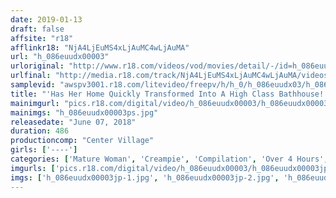 ```yaml
---
date: 2019-01-13
draft: false
affsite: "r18"
afflinkr18: "NjA4LjEuMS4xLjAuMC4wLjAuMA"
url: "h_086euudx00003"
urloriginal: "http://www.r18.com/videos/vod/movies/detail/-/id=h_086euudx00003"
urlfinal: "http://media.r18.com/track/NjA4LjEuMS4xLjAuMC4wLjAuMA/videos/vod/movies/detail/-/id=h_086euudx00003"
samplevid: "awspv3001.r18.com/litevideo/freepv/h/h_0/h_086euudx03/h_086euudx03_dmb_w.mp4"
title: "'Has Her Home Quickly Transformed Into A High Class Bathhouse!!?' It's Time To Go Check It Out!! A Mature Woman Soapland Complete Edition 20 Titles/8 Hours"
mainimgurl: "pics.r18.com/digital/video/h_086euudx00003/h_086euudx00003ps.jpg"
mainimgs: "h_086euudx00003ps.jpg"
releasedate: "June 07, 2018"
duration: 486
productioncomp: "Center Village"
girls: ['----']
categories: ['Mature Woman', 'Creampie', 'Compilation', 'Over 4 Hours', 'Hi-Def']
imgurls: ['pics.r18.com/digital/video/h_086euudx00003/h_086euudx00003jp-1.jpg', 'pics.r18.com/digital/video/h_086euudx00003/h_086euudx00003jp-2.jpg', 'pics.r18.com/digital/video/h_086euudx00003/h_086euudx00003jp-3.jpg', 'pics.r18.com/digital/video/h_086euudx00003/h_086euudx00003jp-4.jpg', 'pics.r18.com/digital/video/h_086euudx00003/h_086euudx00003jp-5.jpg', 'pics.r18.com/digital/video/h_086euudx00003/h_086euudx00003jp-6.jpg', 'pics.r18.com/digital/video/h_086euudx00003/h_086euudx00003jp-7.jpg', 'pics.r18.com/digital/video/h_086euudx00003/h_086euudx00003jp-8.jpg', 'pics.r18.com/digital/video/h_086euudx00003/h_086euudx00003jp-9.jpg', 'pics.r18.com/digital/video/h_086euudx00003/h_086euudx00003jp-10.jpg', 'pics.r18.com/digital/video/h_086euudx00003/h_086euudx00003jp-11.jpg', 'pics.r18.com/digital/video/h_086euudx00003/h_086euudx00003jp-12.jpg', 'pics.r18.com/digital/video/h_086euudx00003/h_086euudx00003jp-13.jpg', 'pics.r18.com/digital/video/h_086euudx00003/h_086euudx00003jp-14.jpg', 'pics.r18.com/digital/video/h_086euudx00003/h_086euudx00003jp-15.jpg', 'pics.r18.com/digital/video/h_086euudx00003/h_086euudx00003jp-16.jpg', 'pics.r18.com/digital/video/h_086euudx00003/h_086euudx00003jp-17.jpg', 'pics.r18.com/digital/video/h_086euudx00003/h_086euudx00003jp-18.jpg', 'pics.r18.com/digital/video/h_086euudx00003/h_086euudx00003jp-19.jpg', 'pics.r18.com/digital/video/h_086euudx00003/h_086euudx00003jp-20.jpg']
imgs: ['h_086euudx00003jp-1.jpg', 'h_086euudx00003jp-2.jpg', 'h_086euudx00003jp-3.jpg', 'h_086euudx00003jp-4.jpg', 'h_086euudx00003jp-5.jpg', 'h_086euudx00003jp-6.jpg', 'h_086euudx00003jp-7.jpg', 'h_086euudx00003jp-8.jpg', 'h_086euudx00003jp-9.jpg', 'h_086euudx00003jp-10.jpg', 'h_086euudx00003jp-11.jpg', 'h_086euudx00003jp-12.jpg', 'h_086euudx00003jp-13.jpg', 'h_086euudx00003jp-14.jpg', 'h_086euudx00003jp-15.jpg', 'h_086euudx00003jp-16.jpg', 'h_086euudx00003jp-17.jpg', 'h_086euudx00003jp-18.jpg', 'h_086euudx00003jp-19.jpg', 'h_086euudx00003jp-20.jpg']
---
```

